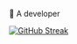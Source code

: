 👋 A developer 


[![GitHub Streak](https://streak-stats.demolab.com/?user=DagmawiSolomon&theme=dark)](https://git.io/streak-stats)<br/>

